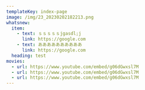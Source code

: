 ```yaml
---
templateKey: index-page
image: /img/23_20230202182213.png
whatsnew:
  item:
    - text: ｓｓｓｓｓjgasdl;j
      link: https://google.com
    - text: ああああああああああ
      link: https://google.com
  heading: test
movies:
  - url: https://www.youtube.com/embed/g06dGwxsl7M
  - url: https://www.youtube.com/embed/g06dGwxsl7M
  - url: https://www.youtube.com/embed/g06dGwxsl7M
---
```

